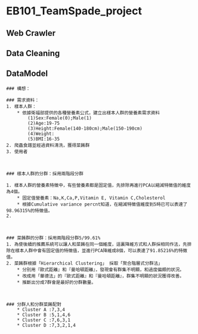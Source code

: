 # EB101_TeamSpade_project
 
## Web Crawler

## Data Cleaning

## DataModel
	
	### 構想：

	### 需求資料：
	1. 樣本人群：
		* 依據衛福部提供的各種營養素公式，建立出樣本人群的營養素需求資料
			(1)Sex:Female(0);Male(1)
			(2)Age:19-75
			(3)Height:Female(140-180cm);Male(150-190cm)
			(4)Weight:
			(5)BMI:16-35
	2. 爬蟲食譜並經過資料清洗，獲得菜餚群
	3. 使用者



	### 樣本人群的分群：採用兩階段分群 

	1. 樣本人群的營養素特徵中，有些營養素都是固定值，先排除再進行PCA以縮減特徵值的維度為4個。
		* 固定值營養素：Na,K,Ca,P,Vitamin E, Vitamin C,Cholesterol
		* 根據Cumulative variance percnt知道，在縮減特徵值維度到5時已可以表達了98.96315%的特徵值。
	2. 



	### 菜餚群的分群：採用兩階段分群5/99.61%
	1. 為使後續的推薦系統可以讓人和菜餚在同一個維度，這裏降維方式和人群採相同作法，先排除在樣本人群中會有固定值的特徵值，並進行PCA降維成8個，可以表達了91.85216%的特徵值。
	2. 菜餚群根據「Hierarchical Clustering」 採取「聚合階層式分群法」
		* 分別用『歐式距離』和『曼哈頓距離』，發現會有群集不明顯，和過度偏頗的狀況。
		* 改成用「華德法」的『歐式距離』和『曼哈頓距離』，群集不明顯的狀況獲得改善。
		* 推斷出分成7群會是最好的分群數量。



	### 分群人和分群菜餚配對
		* Cluster A :7,3,4
		* Cluster B :5,1,4,6
		* Cluster C :7,6,3,1
		* Cluster D :7,3,2,1,4
